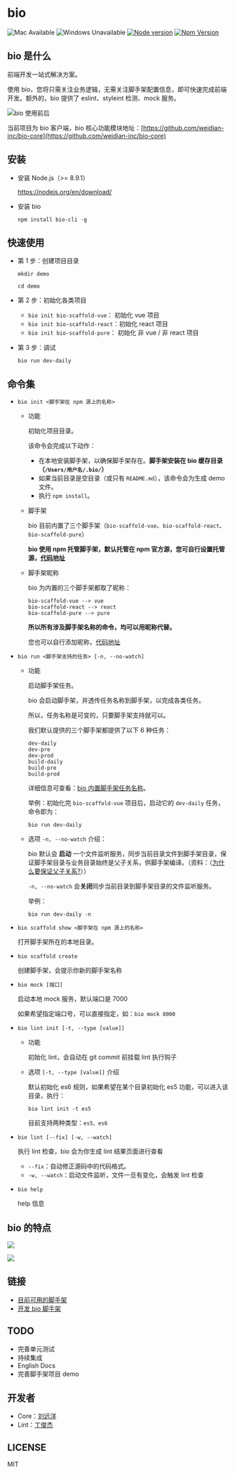 # bio

![Mac Available](https://img.shields.io/badge/Mac-available-brightgreen.svg) ![Windows Unavailable](https://img.shields.io/badge/Windows-unavailable-red.svg) [![Node version](https://img.shields.io/badge/node-%3E%3D%208.9.1-brightgreen.svg)](http://nodejs.org/) [![Npm Version](https://img.shields.io/badge/npm-%3E%3D%205.5.1-brightgreen.svg)](https://www.npmjs.com/)

## bio 是什么

前端开发一站式解决方案。

使用 bio，您将只需关注业务逻辑，无需关注脚手架配置信息，即可快速完成前端开发。额外的，bio 提供了 eslint、styleint 检测、mock 服务。

![bio 使用前后](https://user-images.githubusercontent.com/5757051/37135330-c5b6631e-22d7-11e8-9830-6987cb980014.png)

当前项目为 bio 客户端，bio 核心功能模块地址：[https://github.com/weidian-inc/bio-core](https://github.com/weidian-inc/bio-core)

## 安装

+   安装 Node.js（>= 8.9.1）

    https://nodejs.org/en/download/

+   安装 bio

    ```
    npm install bio-cli -g
    ```
    
## 快速使用

+   第 1 步：创建项目目录

    ```
    mkdir demo

    cd demo
    ```
    
+   第 2 步：初始化各类项目
    +   `bio init bio-scaffold-vue`：  初始化 vue 项目
    +   `bio init bio-scaffold-react`：初始化 react 项目
    +   `bio init bio-scaffold-pure`：  初始化 非 vue / 非 react 项目
    
+   第 3 步：调试
    
    ```
    bio run dev-daily
    ```

## 命令集

+   `bio init <脚手架在 npm 源上的名称>`

    +   功能

        初始化项目目录。

        该命令会完成以下动作：

        +   在本地安装脚手架，以确保脚手架存在。**脚手架安装在 bio 缓存目录（`/Users/用户名/.bio/`）**
        +   如果当前目录是空目录（或只有 `README.md`），该命令会为生成 demo 文件。
        +   执行 `npm install`。

    +   脚手架
    
        bio 目前内置了三个脚手架（`bio-scaffold-vue`、`bio-scaffold-react`、`bio-scaffold-pure`）

        **bio 使用 npm 托管脚手架，默认托管在 npm 官方源，您可自行设置托管源，[代码地址](https://github.com/weidian-inc/bio-core/blob/master/bin/cmd.js#L50)**

    +   脚手架昵称

        bio 为内置的三个脚手架都取了昵称：

        ```
        bio-scaffold-vue --> vue
        bio-scaffold-react --> react
        bio-scaffold-pure --> pure
        ```

        **所以所有涉及脚手架名称的命令，均可以用昵称代替。**

        您也可以自行添加昵称，[代码地址](https://github.com/weidian-inc/bio-core/blob/master/bin/cmd.js#L52~L67)

+   `bio run <脚手架支持的任务> [-n, --no-watch]`

    +   功能

        启动脚手架任务。

        bio 会启动脚手架，并透传任务名称到脚手架，以完成各类任务。

        所以，任务名称是可变的，只要脚手架支持就可以。

        我们默认提供的三个脚手架都提供了以下 6 种任务：
        
        ```
        dev-daily
        dev-pre
        dev-prod
        build-daily
        build-pre
        build-prod
        ```

        详细信息可查看：[bio 内置脚手架任务名称](./docs/cn/目前bio可用的脚手架.md)。

        举例：初始化完 `bio-scaffold-vue` 项目后，启动它的 `dev-daily` 任务，命令即为：

        ```
        bio run dev-daily
        ```

    +   选项 `-n, --no-watch` 介绍：

        bio 默认会 **启动** 一个文件监听服务，同步当前目录文件到脚手架目录，保证脚手架目录与业务目录始终是父子关系，供脚手架编译。（资料：（[为什么要保证父子关系?](https://github.com/hoperyy/deep-webpack/issues/8)））

        `-n, --no-watch` 会**关闭**同步当前目录到脚手架目录的文件监听服务。

        举例：

        ```
        bio run dev-daily -n
        ```

+   `bio scaffold show <脚手架在 npm 源上的名称>`

    打开脚手架所在的本地目录。

+   `bio scaffold create`

    创建脚手架，会提示你新的脚手架名称
    
+   `bio mock [端口]`

    启动本地 mock 服务，默认端口是 7000

    如果希望指定端口号，可以直接指定，如：`bio mock 8000`

+   `bio lint init [-t, --type [value]]`

    +   功能

        初始化 lint，会自动在 git commit 前挂载 lint 执行钩子

    +   选项 `[-t, --type [value]]` 介绍

        默认初始化 es6 规则，如果希望在某个目录初始化 es5 功能，可以进入该目录，执行：

        ```
        bio lint init -t es5
        ```

        目前支持两种类型：`es5、es6`

+   `bio lint [--fix] [-w, --watch]`

    执行 lint 检查，bio 会为你生成 lint 结果页面进行查看

    +   `--fix`：自动修正源码中的代码格式。
    +   `-w, --watch`：启动文件监听，文件一旦有变化，会触发 lint 检查

+   `bio help`

    help 信息

## bio 的特点

![](https://user-images.githubusercontent.com/5757051/37135599-e5dc2c2c-22d8-11e8-8953-8ef2a2441bc7.png)

![](https://user-images.githubusercontent.com/5757051/37135550-abf1fd0c-22d8-11e8-8c2e-218be599a33d.png)
    
## 链接

+   [目前可用的脚手架](./docs/cn/目前bio可用的脚手架.md)
+   [开发 bio 脚手架](./docs/cn/开发bio脚手架.md)

## TODO

+   完善单元测试
+   持续集成
+   English Docs
+   完善脚手架项目 demo

## 开发者

+   Core：[刘远洋](https://github.com/hoperyy)
+   Lint：[丁俊杰](https://github.com/IOriens)

## LICENSE

MIT
